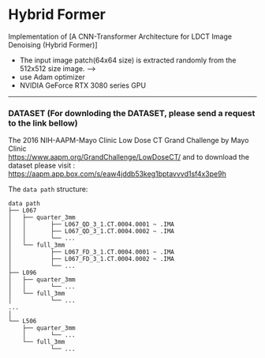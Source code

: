 # Hybrid Former
Implementation of [A CNN-Transformer Architecture for LDCT Image Denoising (Hybrid Former)] 
* The input image patch(64x64 size) is extracted randomly from the 512x512 size image. --> 
* use Adam optimizer
* NVIDIA GeForce RTX 3080 series GPU

----
### DATASET  (For downloding the DATASET, please send a request to the link bellow) 
The 2016 NIH-AAPM-Mayo Clinic Low Dose CT Grand Challenge by Mayo Clinic   
https://www.aapm.org/GrandChallenge/LowDoseCT/ and to download the dataset please visit : https://aapm.app.box.com/s/eaw4jddb53keg1bptavvvd1sf4x3pe9h

The `data path` structure:


    data path
    ├── L067
    │   ├── quarter_3mm
    │   │       ├── L067_QD_3_1.CT.0004.0001 ~ .IMA
    │   │       ├── L067_QD_3_1.CT.0004.0002 ~ .IMA
    │   │       └── ...
    │   └── full_3mm
    │           ├── L067_FD_3_1.CT.0004.0001 ~ .IMA
    │           ├── L067_FD_3_1.CT.0004.0002 ~ .IMA
    │           └── ...
    ├── L096
    │   ├── quarter_3mm
    │   │       └── ...
    │   └── full_3mm
    │           └── ...      
    ...
    │
    └── L506
        ├── quarter_3mm
        │       └── ...
        └── full_3mm
                └── ...     

 
